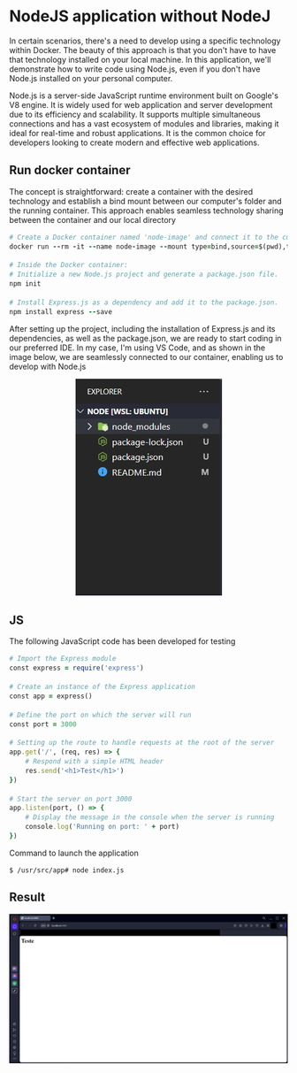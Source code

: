 # NodeJS application without NodeJ

In certain scenarios, there's a need to develop using a specific technology within Docker. The beauty of this approach is that you don't have to have that technology installed on your local machine. In this application, we'll demonstrate how to write code using Node.js, even if you don't have Node.js installed on your personal computer.

Node.js is a server-side JavaScript runtime environment built on Google's V8 engine. It is widely used for web application and server development due to its efficiency and scalability. It supports multiple simultaneous connections and has a vast ecosystem of modules and libraries, making it ideal for real-time and robust applications. It is the common choice for developers looking to create modern and effective web applications.

## Run docker container
The concept is straightforward: create a container with the desired technology and establish a bind mount between our computer's folder and the running container. This approach enables seamless technology sharing between the container and our local directory
``` rb
# Create a Docker container named 'node-image' and connect it to the current directory.
docker run --rm -it --name node-image --mount type=bind,source=$(pwd),target=/usr/src/app -p 3000:3000 node:15 bash

# Inside the Docker container:
# Initialize a new Node.js project and generate a package.json file.
npm init

# Install Express.js as a dependency and add it to the package.json.
npm install express --save
```

After setting up the project, including the installation of Express.js and its dependencies, as well as the package.json, we are ready to start coding in our preferred IDE. In my case, I'm using VS Code, and as shown in the image below, we are seamlessly connected to our container, enabling us to develop with Node.js
<p align="center">
  <img src="https://github.com/JoaoFrancisco11/NodejsAppli-withoutNode/blob/main/VSCode.png" alt="Texto Alternativo">
</p>

## JS
The following JavaScript code has been developed for testing
```rb
# Import the Express module
const express = require('express')

# Create an instance of the Express application
const app = express()

# Define the port on which the server will run
const port = 3000

# Setting up the route to handle requests at the root of the server
app.get('/', (req, res) => {
    # Respond with a simple HTML header
    res.send('<h1>Test</h1>')
})

# Start the server on port 3000
app.listen(port, () => {
    # Display the message in the console when the server is running
    console.log('Running on port: ' + port)
})
```

Command to launch the application
```
$ /usr/src/app# node index.js
```

## Result

<p align="center">
  <img src="https://github.com/JoaoFrancisco11/NodejsAppli-withoutNode/blob/main/Result.png" alt="Texto Alternativo">
</p>

